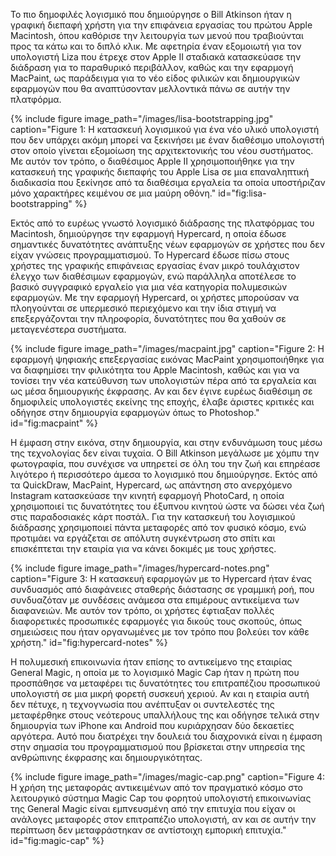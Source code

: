 Το πιο δημοφιλές λογισμικό που δημιούργησε ο Bill Atkinson ήταν η
γραφική διεπαφή χρήστη για την επιφάνεια εργασίας του πρώτου Apple
Macintosh, όπου καθόρισε την λειτουργία των μενού που τραβιούνται προς
τα κάτω και το διπλό κλικ. Με αφετηρία έναν εξομοιωτή για τον υπολογιστή
Liza που έτρεχε στον Apple II σταδιακά κατασκεύασε την διάδραση για το
παραθυρικό περιβάλλον, καθώς και την εφαρμογή MacPaint, ως παράδειγμα
για το νέο είδος φιλικών και δημιουργικών εφαρμογών που θα αναπτύσονταν
μελλοντικά πάνω σε αυτήν την πλατφόρμα.

{% include figure image_path="/images/lisa-bootstrapping.jpg" caption="Figure 1: Η κατασκευή λογισμικού για ένα νέο υλικό υπολογιστή που δεν υπάρχει ακόμη μπορεί να ξεκινήσει με έναν διαθέσιμο υπολογιστή στον οποίο γίνεται εξομοίωση της αρχιτεκτονικής του νέου συστήματος. Με αυτόν τον τρόπο, ο διαθέσιμος Apple II χρησιμοποιήθηκε για την κατασκευή της γραφικής διεπαφής του Apple Lisa σε μια επαναληπτική διαδικασία που ξεκίνησε από τα διαθέσιμα εργαλεία τα οποία υποστήριζαν μόνο χαρακτήρες κειμένου σε μια μαύρη οθόνη." id="fig:lisa-bootstrapping" %}

Εκτός από το ευρέως γνωστό λογισμικό διάδρασης της πλατφόρμας του
Macintosh, δημιούργησε την εφαρμογή Hypercard, η οποία έδωσε σημαντικές
δυνατότητες ανάπτυξης νέων εφαρμογών σε χρήστες που δεν είχαν γνώσεις
προγραμματισμού. Το Hypercard έδωσε πίσω στους χρήστες της γραφικής
επιφάνειας εργασίας έναν μικρό τουλάχιστον έλεγχο των διαθέσιμων
εφαρμογών, ενώ παράλληλα αποτέλεσε το βασικό συγγραφικό εργαλείο για μια
νέα κατηγορία πολυμεσικών εφαρμογών. Με την εφαρμογή Hypercard, οι
χρήστες μπορούσαν να πλοηγούνται σε υπερμεσικό περιεχόμενο και την ίδια
στιγμή να επεξεργάζονται την πληροφορία, δυνατότητες που θα χαθούν σε
μεταγενέστερα συστήματα.

{% include figure image_path="/images/macpaint.jpg" caption="Figure 2: Η εφαρμογή ψηφιακής επεξεργασίας εικόνας MacPaint χρησιμοποιήθηκε για να διαφημίσει την φιλικότητα του Apple Macintosh, καθώς και για να τονίσει την νέα κατεύθυνση των υπολογιστών πέρα από τα εργαλεία και ως μέσα δημιουργικής έκφρασης. Αν και δεν έγινε ευρέως διαθέσιμη σε δημοφιλείς υπολογιστές εκείνης της εποχής, έλαβε άριστες κριτικές και οδήγησε στην δημιουργία εφαρμογών όπως το Photoshop." id="fig:macpaint" %}

Η έμφαση στην εικόνα, στην δημιουργία, και στην ενδυνάμωση τους μέσω της
τεχνολογίας δεν είναι τυχαία. Ο Bill Atkinson μεγάλωσε με χόμπυ την
φωτογραφία, που συνέχισε να υπηρετεί σε όλη του την ζωή και επηρέασε
λιγότερο ή περισσότερο άμεσα το λογισμικό που δημιούργησε. Εκτός από τα
QuickDraw, MacPaint, Hypercard, ως απάντηση στο ανερχόμενο Instagram
κατασκεύασε την κινητή εφαρμογή PhotoCard, η οποία χρησιμοποιεί τις
δυνατότητες του έξυπνου κινητού ώστε να δώσει νέα ζωή στις παραδοσιακές
κάρτ ποστάλ. Για την κατασκευή του λογισμικού διάδρασης χρησιμοποιεί
πάντα μεταφορές από τον φυσικό κόσμο, ενώ προτιμάει να εργάζεται σε
απόλυτη συγκέντρωση στο σπίτι και επισκέπτεται την εταιρία για να κάνει
δοκιμές με τους χρήστες.

{% include figure image_path="/images/hypercard-notes.png" caption="Figure 3: Η κατασκευή εφαρμογών με το Hypercard ήταν ένας συνδυασμός από διαφάνειες σταθερής διάστασης σε γραμμική ροή, που συνδυαζόταν με συνδέσεις ανάμεσα στα επιμέρους αντικείμενα των διαφανειών. Με αυτόν τον τρόπο, οι χρήστες έφτιαξαν πολλές διαφορετικές προσωπικές εφαρμογές για δικούς τους σκοπούς, όπως σημειώσεις που ήταν οργανωμένες με τον τρόπο που βολεύει τον κάθε χρήστη." id="fig:hypercard-notes" %}

Η πολυμεσική επικοινωνία ήταν επίσης το αντικείμενο της εταιρίας General
Magic, η οποία με το λογισμικό Magic Cap ήταν η πρώτη που προσπάθησε να
μεταφέρει τις δυνατότητες του επιτραπέζιου προσωπικού υπολογιστή σε μια
μικρή φορετή συσκευή χεριού. Αν και η εταιρία αυτή δεν πέτυχε, η
τεχνογνωσία που ανέπτυξαν οι συντελεστές της μεταφέρθηκε στους νεότερους
υπαλλήλους της και οδήγησε τελικά στην δημιουργία των iPhone και Android
που κυριάρχησαν δύο δεκαετίες αργότερα. Αυτό που διατρέχει την δουλειά
του διαχρονικά είναι η έμφαση στην σημασία του προγραμματισμού που
βρίσκεται στην υπηρεσία της ανθρώπινης έκφρασης και δημιουργικότητας.

{% include figure image_path="/images/magic-cap.png" caption="Figure 4: Η χρήση της μεταφοράς αντικειμένων από τον πραγματικό κόσμο στο λειτουργικό σύστημα Magic Cap του φορητού υπολογιστή επικοινωνίας της General Magic είναι εμπνευσμένη από την επιτυχία που είχαν οι ανάλογες μεταφορές στον επιτραπέζιο υπολογιστή, αν και σε αυτήν την περίπτωση δεν μεταφράστηκαν σε αντίστοιχη εμπορική επιτυχία." id="fig:magic-cap" %}
